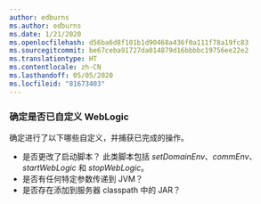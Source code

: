 ```yaml
---
author: edburns
ms.author: edburns
ms.date: 1/21/2020
ms.openlocfilehash: d56ba6d8f101b1d90468a436f0a111f78a19fc83
ms.sourcegitcommit: be67ceba91727da014879d16bbbbc19756ee22e2
ms.translationtype: HT
ms.contentlocale: zh-CN
ms.lasthandoff: 05/05/2020
ms.locfileid: "81673403"
---
```

### <a name="determine-whether-weblogic-has-been-customized"></a>确定是否已自定义 WebLogic

确定进行了以下哪些自定义，并捕获已完成的操作。

* 是否更改了启动脚本？ 此类脚本包括 *setDomainEnv*、*commEnv*、*startWebLogic* 和 *stopWebLogic*。
* 是否有任何特定参数传递到 JVM？
* 是否存在添加到服务器 classpath 中的 JAR？
